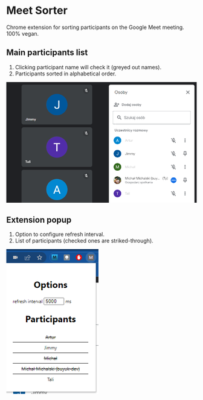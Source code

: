 # Meet Sorter

Chrome extension for sorting participants on the Google Meet meeting.
100% vegan.

## Main participants list

1. Clicking participant name will check it (greyed out names).
2. Participants sorted in alphabetical order.

![tick-participants](tick.png)


## Extension popup

1. Option to configure refresh interval.
2. List of participants (checked ones are striked-through).

![settings](settings.png)
